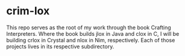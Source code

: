 # crim-lox

This repo serves as the root of my work through the book Crafting Interpreters. Where the book builds jlox in Java and clox in C, I will be building crlox in Crystal and nlox in Nim, respectively. Each of those projects lives in its respective subdirectory.
